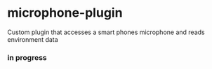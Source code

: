 # microphone-plugin
Custom plugin that accesses a smart phones microphone and reads environment data

### in progress
